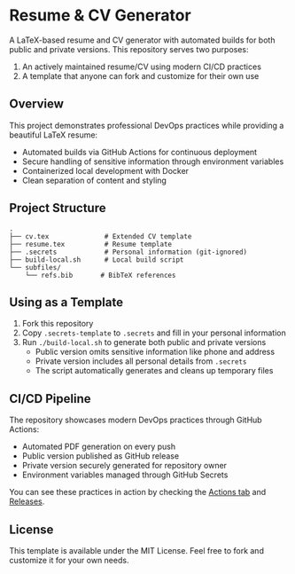 # Resume & CV Generator

A LaTeX-based resume and CV generator with automated builds for both public and private versions. This repository serves two purposes:
1. An actively maintained resume/CV using modern CI/CD practices
2. A template that anyone can fork and customize for their own use

## Overview

This project demonstrates professional DevOps practices while providing a beautiful LaTeX resume:
- Automated builds via GitHub Actions for continuous deployment
- Secure handling of sensitive information through environment variables
- Containerized local development with Docker
- Clean separation of content and styling

## Project Structure

```
.
├── cv.tex              # Extended CV template
├── resume.tex          # Resume template
├── .secrets            # Personal information (git-ignored)
├── build-local.sh      # Local build script
└── subfiles/
    └── refs.bib       # BibTeX references
```

## Using as a Template

1. Fork this repository
2. Copy `.secrets-template` to `.secrets` and fill in your personal information
3. Run `./build-local.sh` to generate both public and private versions
   - Public version omits sensitive information like phone and address
   - Private version includes all personal details from `.secrets`
   - The script automatically generates and cleans up temporary files

## CI/CD Pipeline

The repository showcases modern DevOps practices through GitHub Actions:
- Automated PDF generation on every push
- Public version published as GitHub release
- Private version securely generated for repository owner
- Environment variables managed through GitHub Secrets

You can see these practices in action by checking the [Actions tab](../../actions) and [Releases](../../releases).

## License

This template is available under the MIT License. Feel free to fork and customize it for your own needs. 